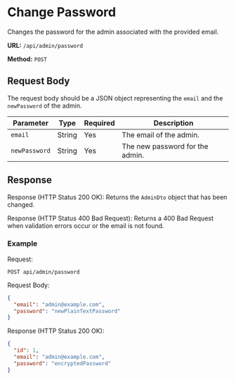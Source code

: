 # Change Password

Changes the password for the admin associated with the provided email.

**URL:** `/api/admin/password`

**Method:** `POST`

## Request Body

The request body should be a JSON object representing the `email` and the `newPassword` of the admin.

| Parameter   | Type   | Required | Description                     |
|-------------|--------|----------|---------------------------------|
| `email`     | String | Yes      | The email of the admin.          |
| `newPassword`| String | Yes      | The new password for the admin.  |

## Response

Response (HTTP Status 200 OK):
Returns the `AdminDto` object that has been changed.

Response (HTTP Status 400 Bad Request):
Returns a 400 Bad Request when validation errors occur or the email is not found.

### Example
Request:
```
POST api/admin/password
```


Request Body:

```Json
{
  "email": "admin@example.com",
  "password": "newPlainTextPassword"
}
```


Response (HTTP Status 200 OK):

```json
{
  "id": 1,
  "email": "admin@example.com",
  "password": "encryptedPassword"
}
```
